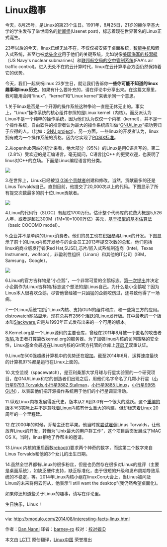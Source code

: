 Linux趣事
================================================================================
今天，8月25号，是Linux的第23个生日。1991年，8月25日，21岁的赫尔辛基大学的学生发布了举世闻名的[新闻组][1](Usenet post)，标志着现在世界著名的Linux正式诞生。

23年以后的今天，linux已经无处不在，不仅仅被安装于桌面系统，[智能手机][2]和嵌入式系统，甚至也被[龙头企业][3]用于他们的关键系统，比如说像[美国海军的核潜艇][4]（US Navy's nuclear submarines）和[联邦航空局的空中管制系统][5](FAA's air traffic control)。进入无处不在的云计算时代，linux在云计算平台方面仍然保持着它的优势。

今天，我们一起庆祝linux 23岁生日，就让我们告诉你**一些你可能不知道的linux趣事和linux历史**。如果有什么要补充的，请在评论中分享出来。在这篇文章里，我可能用会用“linux”，“kernel”和“Linux kernel”来表示同一个意思。

1.关于linux是否是一个开源的操作系统这种争论一直是无休无止的。事实上，“Linux”操作系统的核心组件参照的是Linux kernel（内核）。而反派认为Linux不是一个纯粹的操作系统，因为他们认为仅仅一个内核（kernel），并不是一个操作系统，自由软件的推崇者认为最大的操作系统应叫做“[GNU/Linux][7]”把功劳归于应得的人。（比如：[GNU project][8]）。另一方面，一些linux的开发者认为，linux拥有成为一个操作系统的资格，因为它实现了[POSIX标准][9]。

2.从openhub网站的统计来看，绝大部分（95%）的Linux是用C语言写的。第二（2.8%）受欢迎的是汇编语言。毫无疑问，C语言比C++ 的更受欢迎，也表明了linus对C++的立场。下面是Linus编程语言的分类。

![](https://farm4.staticflickr.com/3845/15025332121_055cfe3a2c_z.jpg)

3.在世界上，Linux已经被[13,036个贡献者][10]创建和修改。当然，贡献最多的还是Linus Torvalds自己。直到目前，他提交了20,000次以上的代码。下图显示了所有提交次数最多的前十位Linux贡献者。

![](https://farm4.staticflickr.com/3837/14841786838_7a50625f9d_b.jpg)

4.Linux的代码行（SLOC）有超过1700万行。估计整个代码库的花费大概是5,526人年，或者是超过300M（1M=10*1000万亿）美元，[基于模型的基本估算法][11]（basic COCOMO model）。

5.企业并不是单纯的Linux消费者。他们的员工也在[积极参与][12]Linux的开发。下图显示了前十的Linux内核开发参与的企业员工2013年提交次数的总和。他们包括linux的商业版发行者(Red Hat,SUSE),芯片/嵌入式系统制造商（Intel，Texas Instrument，wolfson），非盈利性组织（Linaro）和其他的IT公司（IBM，Samsung，Google）。

![](https://farm6.staticflickr.com/5573/14841856427_a5a1828245_o.png)

6.Linux的官方吉祥物是“小企鹅”，一个非常可爱的企鹅标志。[第一次提出][13]并决定小企鹅作为Linux吉祥物/标志这个想法的是Linus自己。为什么是小企鹅呢？因为Linus本人很喜欢企鹅，尽管他曾经被一只凶猛的企鹅咬伤过，还导致他得了一场病。

7.一个Linux系统“包括”Linux内核、支持GUN的组件和库、和一些第三方的应用。[distrowatch网站][14]显示，现在总共有286个活跃的Linux发行版。其中最老的一个版本叫[Slackware][15],它是从1993年正式发布出来的一个可用的版本。

8.Kernel.org是一个Linux源码的主要仓库，曾经在2011年8月被一个匿名的攻击者[攻陷][16],攻击者打算篡改kernel.org的服务器。为了加强linux内核的访问策略的安全性，Linux基金会最近在Linux内核的Git官方托管的仓库上[开启了][17]双重认证。

9.Linux在500强超级计算机中的优势还在[增加][18]。截至2014年6月，运算速度最快的计算机97%都是运行在Linux上面的。

10.太空监视（spacewatch），是亚利桑那大学月球与行星实验室的一个研究项目，在GNU/Linux和它的创造者们出现之后，用他们名字命名了几颗小行星（[小行星9793 Torvalds][19],[小行星9882 Stallman][20]，[小行星9885 Linux][21]，[小行星9965 GUN][22]），以表彰他们把开源操作系统用于他们的小行星调查活动。

11.纵观Linux内核发展得近代史，版本从2.6到3.0有一个很大的跳跃。这个[重编的版本号3][23]实际上并不是意味着Linux内核有什么重大的构建，但却标志着Linux 20周年的一个里程碑。

12.在2000年的时候，乔帮主还在苹果。他当时就[尝试雇佣][24]Linus Torvalds，让他放弃Linux的开发，转而为“Unix最大的用户群工作”，这个项目后面发展成了MAC OS X。当时，linus拒绝了乔帮主的邀请。

13.Linux 内核的重启函数[reboot()][25]要求两个神奇的数字，而这第二个数字来自Linus Torvalds和他的3个女儿的出生日期。

14.虽然全世界都有Linux的很多粉丝，但是也仍然存在很多对Linux的批评（主要是桌面系统），如缺乏硬件支持，缺乏标准化，由于很短的升级和发布周期导致系统的不稳定，等。2014年Linux内核小组在linuxCon大会上，当Linus被问及Linux的未来将何去何从，他表示“I still want the desktop”(我仍然希望桌面化)。

如果你还知道些关于Linux的趣事，请写在评论里。

生日快乐，Linux！

--------------------------------------------------------------------------------

via: http://xmodulo.com/2014/08/interesting-facts-linux.html

作者：[Dan Nanni][a]
译者：[barney-ro](https://github.com/barney-ro)
校对：[校对者ID](https://github.com/校对者ID)

本文由 [LCTT](https://github.com/LCTT/TranslateProject) 原创翻译，[Linux中国](http://linux.cn/) 荣誉推出

[a]:http://xmodulo.com/author/nanni
[1]:https://groups.google.com/forum/message/raw?msg=comp.os.minix/dlNtH7RRrGA/SwRavCzVE7gJ
[2]:http://developer.android.com/about/index.html
[3]:http://fortune.com/2013/05/06/how-linux-conquered-the-fortune-500/
[4]:http://www.linuxjournal.com/article/7789
[5]:http://fcw.com/Articles/2006/05/01/FAA-manages-air-traffic-with-Linux.aspx
[6]:http://thecloudmarket.com/stats
[7]:http://www.gnu.org/gnu/why-gnu-linux.html
[8]:http://www.gnu.org/gnu/gnu-history.html
[9]:http://en.wikipedia.org/wiki/POSIX
[10]:https://www.openhub.net/p/linux/contributors/summary
[11]:https://www.openhub.net/p/linux/estimated_cost
[12]:http://www.linuxfoundation.org/publications/linux-foundation/who-writes-linux-2013
[13]:http://www.sjbaker.org/wiki/index.php?title=The_History_of_Tux_the_Linux_Penguin
[14]:http://distrowatch.com/search.php?ostype=All&category=All&origin=All&basedon=All&notbasedon=None&desktop=All&architecture=All&status=Active
[15]:http://www.slackware.com/info/
[16]:http://pastebin.com/BKcmMd47
[17]:http://www.linux.com/news/featured-blogs/203-konstantin-ryabitsev/784544-linux-kernel-git-repositories-add-2-factor-authentication
[18]:http://www.top500.org/statistics/details/osfam/1
[19]:http://ssd.jpl.nasa.gov/sbdb.cgi?sstr=9793
[20]:http://ssd.jpl.nasa.gov/sbdb.cgi?sstr=9882
[21]:http://ssd.jpl.nasa.gov/sbdb.cgi?sstr=9885
[22]:http://ssd.jpl.nasa.gov/sbdb.cgi?sstr=9965
[23]:https://lkml.org/lkml/2011/5/29/204
[24]:http://www.wired.com/2012/03/mr-linux/2/
[25]:http://lxr.free-electrons.com/source/kernel/reboot.c#L199
[26]:http://www.nndb.com/people/444/000022378/
[27]:http://linuxfonts.narod.ru/why.linux.is.not.ready.for.the.desktop.current.html
[28]:https://www.youtube.com/watch?v=8myENKt8bD0
